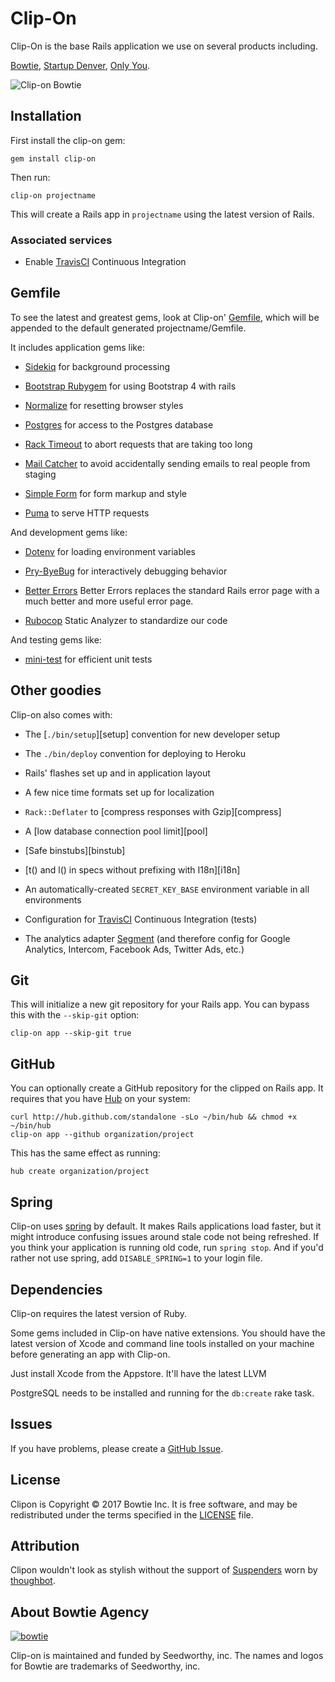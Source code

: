 # Clip-On

Clip-On is the base Rails application we use on several products including.

[Bowtie](https://bowtie.io/), [Startup Denver](https://bowtie.io/portfolio), [Only You](https://bowtie.io/portfolio).

  ![Clip-on Bowtie](https://nxtcloud.me/s/JJAwDnq9MCWTEXA/preview)

## Installation

First install the clip-on gem:

    gem install clip-on

Then run:

    clip-on projectname

This will create a Rails app in `projectname` using the latest version of Rails.

### Associated services

* Enable [TravisCI][travis] Continuous Integration

## Gemfile

To see the latest and greatest gems, look at Clip-on'
[Gemfile](templates/Gemfile.erb), which will be appended to the default
generated projectname/Gemfile.

It includes application gems like:

* [Sidekiq](https://github.com/mperham/sidekiq) for background processing

* [Bootstrap Rubygem](https://github.com/twbs/bootstrap-rubygem) for using Bootstrap 4 with rails

* [Normalize](https://necolas.github.io/normalize.css/) for resetting browser styles

* [Postgres](https://github.com/ged/ruby-pg) for access to the Postgres database

* [Rack Timeout](https://github.com/heroku/rack-timeout) to abort requests that are
  taking too long

* [Mail Catcher](https://github.com/sj26/mailcatcher) to avoid accidentally sending emails to real people from staging

* [Simple Form](https://github.com/plataformatec/simple_form) for form markup
  and style

* [Puma](https://github.com/puma/puma) to serve HTTP requests

And development gems like:
* [Dotenv](https://github.com/bkeepers/dotenv) for loading environment variables

* [Pry-ByeBug](https://github.com/deivid-rodriguez/pry-byebug) for interactively
  debugging behavior

* [Better Errors](https://github.com/charliesome/better_errors) Better Errors replaces the standard Rails error page with a much better and more useful error page.

* [Rubocop](https://github.com/bbatsov/rubocop) Static Analyzer to standardize our code

And testing gems like:

* [mini-test](https://github.com/seattlerb/minitest) for efficient unit tests

## Other goodies

Clip-on also comes with:

* The [`./bin/setup`][setup] convention for new developer setup
* The `./bin/deploy` convention for deploying to Heroku
* Rails' flashes set up and in application layout
* A few nice time formats set up for localization
* `Rack::Deflater` to [compress responses with Gzip][compress]
* A [low database connection pool limit][pool]
* [Safe binstubs][binstub]
* [t() and l() in specs without prefixing with I18n][i18n]
* An automatically-created `SECRET_KEY_BASE` environment variable in all
  environments
* Configuration for [TravisCI][travis] Continuous Integration (tests)



* The analytics adapter [Segment][segment] (and therefore config for Google
  Analytics, Intercom, Facebook Ads, Twitter Ads, etc.)

[travis]: https://travis-ci.com/

[segment]: https://segment.com

## Git

This will initialize a new git repository for your Rails app. You can
bypass this with the `--skip-git` option:

    clip-on app --skip-git true

## GitHub

You can optionally create a GitHub repository for the clipped on Rails app. It
requires that you have [Hub](https://github.com/github/hub) on your system:

    curl http://hub.github.com/standalone -sLo ~/bin/hub && chmod +x ~/bin/hub
    clip-on app --github organization/project

This has the same effect as running:

    hub create organization/project

## Spring

Clip-on uses [spring](https://github.com/rails/spring) by default.
It makes Rails applications load faster, but it might introduce confusing issues
around stale code not being refreshed.
If you think your application is running old code, run `spring stop`.
And if you'd rather not use spring, add `DISABLE_SPRING=1` to your login file.

## Dependencies

Clip-on requires the latest version of Ruby.

Some gems included in Clip-on have native extensions. You should have the latest version of
Xcode and command line tools installed on your machine before generating an app with Clip-on.

Just install Xcode from the Appstore. It'll have the latest LLVM

PostgreSQL needs to be installed and running for the `db:create` rake task.

## Issues

If you have problems, please create a
[GitHub Issue](https://github.com/bowtie-co/clip-on/issues).

## License

Clipon is Copyright © 2017 Bowtie Inc.
It is free software,
and may be redistributed under the terms specified in the [LICENSE] file.

[LICENSE]: LICENSE

## Attribution

Clipon wouldn't look as stylish without the support of [Suspenders](https://github.com/thoughtbot/suspenders) worn by [thoughbot](http://thoughbot.com).

## About Bowtie Agency

[![bowtie][bowtie-logo]][bowtie]

Clip-on is maintained and funded by Seedworthy, inc. The names and logos for Bowtie are trademarks of Seedworthy, inc.

[bowtie]: https://bowtie.io
[bowtie-logo]: https://bowtie.io/img/bt-logo.png
